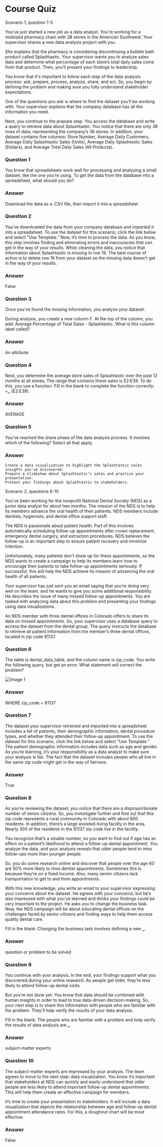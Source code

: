 # Course Quiz

Scenario 1, question 1-5

You’ve just started a new job as a data analyst. You’re working for a midsized pharmacy chain with 38 stores in the American Southwest. Your supervisor shares a new data analysis project with you.

She explains that the pharmacy is considering discontinuing a bubble bath product called Splashtastic. Your supervisor wants you to analyze sales data and determine what percentage of each store’s total daily sales come from that product. Then, you’ll present your findings to leadership.

You know that it's important to follow each step of the data analysis process: ask, prepare, process, analyze, share, and act. So, you begin by defining the problem and making sure you fully understand stakeholder expectations.

One of the questions you ask is where to find the dataset you’ll be working with. Your supervisor explains that the company database has all the information you need.

Next, you continue to the prepare step. You access the database and write a query to retrieve data about Splashtastic. You notice that there are only 38 rows of data, representing the company’s 38 stores. In addition, your dataset contains five columns: Store Number, Average Daily Customers, Average Daily Splashtastic Sales (Units), Average Daily Splashtastic Sales (Dollars), and Average Total Daily Sales (All Products).

### Question 1

You know that spreadsheets work well for processing and analyzing a small dataset, like the one you’re using. To get the data from the database into a spreadsheet, what should you do?

### Answer

Download the data as a .CSV file, then import it into a spreadsheet.

### Question 2

You’ve downloaded the data from your company database and imported it into a spreadsheet. To use the dataset for this scenario, click the link below and select “Use Template.”
Now, it’s time to process the data. As you know, this step involves finding and eliminating errors and inaccuracies that can get in the way of your results. While cleaning the data, you notice that information about Splashtastic is missing in row 16. The best course of action is to delete row 16 from your dataset so the missing data doesn’t get in the way of your results.

### Answer

False

### Question 3

Once you’ve found the missing information, you analyze your dataset.

During analysis, you create a new column F. At the top of the column, you add: Average Percentage of Total Sales - Splashtastic. What is this column label called?

### Answer

An attribute

### Question 4

Next, you determine the average store sales of Splashtastic over the past 12 months at all stores, The range that contains these sales is E2:E39. To do this, you use a function. Fill in the blank to complete the function correctly: =**\_** (E2:E39).

### Answer

AVERAGE

### Question 5

You’ve reached the share phase of the data analysis process. It involves which of the following? Select all that apply.

### Answer

    Create a data visualization to highlight the Splashtastic sales insights you've discovered.
    Prepare a slideshow about Splashtastic’s sales and practice your presentation.
    Present your findings about Splashtastic to stakeholders.

Scenario 2, questions 6-10

You’ve been working for the nonprofit National Dental Society (NDS) as a junior data analyst for about two months. The mission of the NDS is to help its members advance the oral health of their patients. NDS members include dentists, hygienists, and dental office support staff.

The NDS is passionate about patient health. Part of this involves automatically scheduling follow-up appointments after crown replacement, emergency dental surgery, and extraction procedures. NDS believes the follow-up is an important step to ensure patient recovery and minimize infection.

Unfortunately, many patients don’t show up for these appointments, so the NDS wants to create a campaign to help its members learn how to encourage their patients to take follow-up appointments seriously. If successful, this will help the NDS achieve its mission of advancing the oral health of all patients.

Your supervisor has just sent you an email saying that you’re doing very well on the team, and he wants to give you some additional responsibility. He describes the issue of many missed follow-up appointments. You are tasked with analyzing data about this problem and presenting your findings using data visualizations.

An NDS member with three dental offices in Colorado offers to share its data on missed appointments. So, your supervisor uses a database query to access the dataset from the dental group. The query instructs the database to retrieve all patient information from the member’s three dental offices, located in zip code 81137.

### Question 6

The table is dental_data_table, and the column name is zip_code. You write the following query, but get an error. What statement will correct the problem?

![Image 1](Images/1.jpg)

### Answer

WHERE zip_code = 81137

### Question 7

The dataset your supervisor retrieved and imported into a spreadsheet includes a list of patients, their demographic information, dental procedure types, and whether they attended their follow-up appointment. To use the dataset for this scenario, click the link below and select “Use Template.”
The patient demographic information includes data such as age and gender. As you’re learning, it’s your responsibility as a data analyst to make sure your analysis is fair. The fact that the dataset includes people who all live in the same zip code might get in the way of fairness.

### Answer

True

### Question 8

As you’re reviewing the dataset, you notice that there are a disproportionate number of senior citizens. So, you investigate further and find out that this zip code represents a rural community in Colorado with about 800 residents. In addition, there’s a large assisted-living facility in the area. Nearly 300 of the residents in the 81137 zip code live in the facility.

You recognize that’s a sizable number, so you want to find out if age has an effect on a patient’s likelihood to attend a follow-up dental appointment. You analyze the data, and your analysis reveals that older people tend to miss follow-ups more than younger people.

So, you do some research online and discover that people over the age 60 are 50% more likely to miss dentist appointments. Sometimes this is because they’re on a fixed income. Also, many senior citizens lack transportation to get to and from appointments.

With this new knowledge, you write an email to your supervisor expressing your concerns about the dataset. He agrees with your concerns, but he’s also impressed with what you’ve learned and thinks your findings could be very important to the project. He asks you to change the business task. Now, the NDS campaign will be about educating dental offices on the challenges faced by senior citizens and finding ways to help them access quality dental care.

Fill in the blank: Changing the business task involves defining a new **\_**.

### Answer

question or problem to be solved

### Question 9

You continue with your analysis. In the end, your findings support what you discovered during your online research: As people get older, they’re less likely to attend follow-up dental visits.

But you’re not done yet. You know that data should be combined with human insights in order to lead to true data-driven decision-making. So, your next step is to share this information with people who are familiar with the problem. They’ll help verify the results of your data analysis.

Fill in the blank: The people who are familiar with a problem and help verify the results of data analysis are **\_**.

### Answer

subject-matter experts

### Question 10

The subject-matter experts are impressed by your analysis. The team agrees to move to the next step: data visualization. You know it’s important that stakeholders at NDS can quickly and easily understand that older people are less likely to attend important follow-up dental appointments. This will help them create an effective campaign for members.

It’s time to create your presentation to stakeholders. It will include a data visualization that depicts the relationship between age and follow-up dental appointment attendance rates. For this, a doughnut chart will be most effective.

### Answer

False
